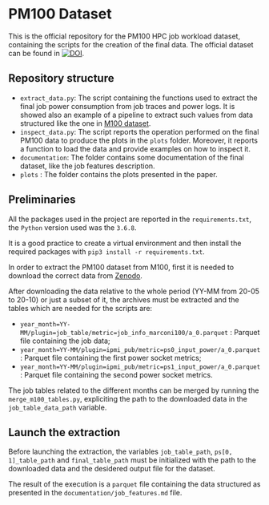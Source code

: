 # PM100 Dataset

This is the official repository for the PM100 HPC job workload dataset, containing the scripts for the creation of the final data. The official dataset can be found in [![DOI](https://zenodo.org/badge/DOI/10.5281/zenodo.8129257.svg)](https://doi.org/10.5281/zenodo.8129257).

## Repository structure

- `extract_data.py`: The script containing the functions used to extract the final job power consumption from job traces and power logs. It is showed also an example of a pipeline to extract such values from data structured like the one in [M100 dataset](https://doi.org/10.5281/zenodo.7588814).
- `inspect_data.py`: The script reports the operation performed on the final PM100 data to produce the plots in the `plots` folder. Moreover, it reports a function to load the data and provide examples on how to inspect it.
- `documentation`: The folder contains some documentation of the final dataset, like the job features description.
- `plots` : The folder contains the plots presented in the paper.

## Preliminaries

All the packages used in the project are reported in the `requirements.txt`, the `Python` version used was the `3.6.8`. 

It is a good practice to create a virtual environment and then install the required packages with `pip3 install -r requirements.txt`. 

In order to extract the PM100 dataset from M100, first it is needed to download the correct data from [Zenodo](https://doi.org/10.5281/zenodo.7588814).

After downloading the data relative to the whole period (YY-MM from 20-05 to 20-10) or just a subset of it, the archives must be extracted and the tables which are needed for the scripts are: 

- `year_month=YY-MM/plugin=job_table/metric=job_info_marconi100/a_0.parquet` : Parquet file containing the job data;
- `year_month=YY-MM/plugin=ipmi_pub/metric=ps0_input_power/a_0.parquet` : Parquet file containing the first power socket metrics;
- `year_month=YY-MM/plugin=ipmi_pub/metric=ps1_input_power/a_0.parquet` : Parquet file containing the second power socket metrics.

The job tables related to the different months can be merged by running the `merge_m100_tables.py`, expliciting the path to the downloaded data in the `job_table_data_path` variable.

## Launch the extraction 

Before launching the extraction, the variables `job_table_path`, `ps[0, 1]_table_path` and `final_table_path` must be initialized with the path to the downloaded data and the desidered output file for the dataset.

The result of the execution is a `parquet` file containing the data structured as presented in the `documentation/job_features.md` file.


